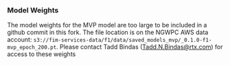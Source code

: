 ### Model Weights

The model weights for the MVP model are too large to be included in a github commit in this fork. The file location is on the NGWPC AWS data account: `s3://fim-services-data/f1/data/saved_models_mvp/_0.1.0-f1-mvp_epoch_200.pt`. Please contact Tadd Bindas (Tadd.N.Bindas@rtx.com) for access to these weights 

